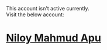 This account isn't active currently. <br />
Visit the below account:

# [Niloy Mahmud Apu](https://github.com/niloy143)
